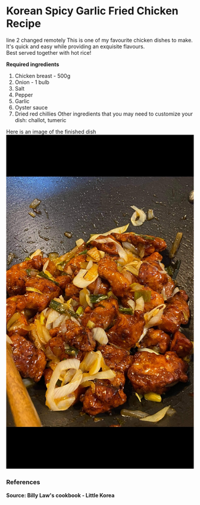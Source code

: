 
# Korean Spicy Garlic Fried Chicken Recipe 

line 2 changed remotely
This is one of my favourite chicken dishes to make. It's quick and easy while providing an exquisite flavours. <br>
Best served together with hot rice! <br>

**Required ingredients**
1. Chicken breast - 500g
2. Onion - 1 bulb
3. Salt
4. Pepper
5. Garlic
6. Oyster sauce
7. Dried red chillies
Other ingredients that you may need to customize your dish: challot, tumeric


Here is an image of the finished dish
<img src="recipe.jpg" alt="Korean Spicy Garlic Fried Chicken">

### References
**Source: Billy Law's cookbook - Little Korea**

